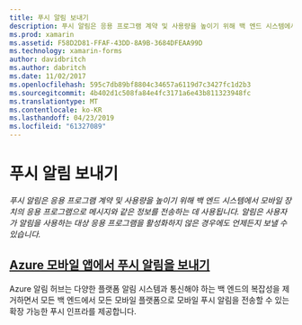 ```yaml
---
title: 푸시 알림 보내기
description: 푸시 알림은 응용 프로그램 계약 및 사용량을 높이기 위해 백 엔드 시스템에서 모바일 장치의 응용 프로그램으로 메시지와 같은 정보를 전송하는 데 사용됩니다. 알림은 사용자가 알림을 사용하는 대상 응용 프로그램을 활성화 하지 않은 경우에도 언제든지 보낼 수 있습니다.
ms.prod: xamarin
ms.assetid: F58D2D81-FFAF-43DD-8A9B-3684DFEAA99D
ms.technology: xamarin-forms
author: davidbritch
ms.author: dabritch
ms.date: 11/02/2017
ms.openlocfilehash: 595c7db89bf8804c34657a6119d7c3427fc1d2b3
ms.sourcegitcommit: 4b402d1c508fa84e4fc3171a6e43b811323948fc
ms.translationtype: MT
ms.contentlocale: ko-KR
ms.lasthandoff: 04/23/2019
ms.locfileid: "61327089"
---
```

# <a name="sending-push-notifications"></a>푸시 알림 보내기

_푸시 알림은 응용 프로그램 계약 및 사용량을 높이기 위해 백 엔드 시스템에서 모바일 장치의 응용 프로그램으로 메시지와 같은 정보를 전송하는 데 사용됩니다. 알림은 사용자가 알림을 사용하는 대상 응용 프로그램을 활성화하지 않은 경우에도 언제든지 보낼 수 있습니다._

## <a name="sending-push-notifications-from-azure-mobile-appsazuremd"></a>[Azure 모바일 앱에서 푸시 알림을 보내기](azure.md)

Azure 알림 허브는 다양한 플랫폼 알림 시스템과 통신해야 하는 백 엔드의 복잡성을 제거하면서 모든 백 엔드에서 모든 모바일 플랫폼으로 모바일 푸시 알림을 전송할 수 있는 확장 가능한 푸시 인프라를 제공합니다.
